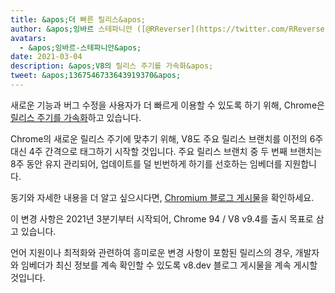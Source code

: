 ```yaml
---
title: &apos;더 빠른 릴리스&apos;
author: &apos;잉바르 스테파니안 ([@RReverser](https://twitter.com/RReverser))&apos;
avatars:
  - &apos;잉바르-스테파니안&apos;
date: 2021-03-04
description: &apos;V8의 릴리스 주기를 가속화&apos;
tweet: &apos;1367546733643919370&apos;
---
```

새로운 기능과 버그 수정을 사용자가 더 빠르게 이용할 수 있도록 하기 위해, Chrome은 [릴리스 주기를 가속화](https://developer.chrome.com/blog/faster-release-cycle/)하고 있습니다.

Chrome의 새로운 릴리스 주기에 맞추기 위해, V8도 주요 릴리스 브랜치를 이전의 6주 대신 4주 간격으로 태그하기 시작할 것입니다. 주요 릴리스 브랜치 중 두 번째 브랜치는 8주 동안 유지 관리되어, 업데이트를 덜 빈번하게 하기를 선호하는 임베더를 지원합니다.

<!--truncate-->
동기와 자세한 내용을 더 알고 싶으시다면, [Chromium 블로그 게시물](https://blog.chromium.org/2021/03/speeding-up-release-cycle.html)을 확인하세요.

이 변경 사항은 2021년 3분기부터 시작되어, Chrome 94 / V8 v9.4를 출시 목표로 삼고 있습니다.

언어 지원이나 최적화와 관련하여 흥미로운 변경 사항이 포함된 릴리스의 경우, 개발자와 임베더가 최신 정보를 계속 확인할 수 있도록 v8.dev 블로그 게시물을 계속 게시할 것입니다.
